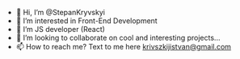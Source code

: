 - 👋 Hi, I’m @StepanKryvskyi
- 👀 I’m interested in Front-End Development
- 🌱 I’m JS developer (React)
- 💞️ I’m looking to collaborate on cool and interesting projects...
- 📫 How to reach me? Text to me here krivszkijistvan@gmail.com

<!---
StepanKryvskyi/StepanKryvskyi is a ✨ special ✨ repository because its `README.md` (this file) appears on your GitHub profile.
You can click the Preview link to take a look at your changes.
--->
